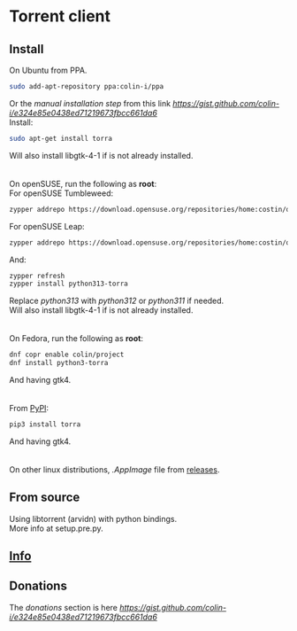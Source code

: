 # Torrent client

## Install
On Ubuntu from PPA.
```sh
sudo add-apt-repository ppa:colin-i/ppa
```
Or the *manual installation step* from this link *https://gist.github.com/colin-i/e324e85e0438ed71219673fbcc661da6* \
Install:
```sh
sudo apt-get install torra
```
Will also install libgtk-4-1 if is not already installed.\
\
\
On openSUSE, run the following as __root__:\
For openSUSE Tumbleweed:
```sh
zypper addrepo https://download.opensuse.org/repositories/home:costin/openSUSE_Tumbleweed/home:costin.repo
```
For openSUSE Leap:
```sh
zypper addrepo https://download.opensuse.org/repositories/home:costin/openSUSE_Leap_15.6/home:costin.repo
```
And:
```sh
zypper refresh
zypper install python313-torra
```
Replace *python313* with *python312* or *python311* if needed.\
Will also install libgtk-4-1 if is not already installed.\
\
\
On Fedora, run the following as __root__:
```sh
dnf copr enable colin/project
dnf install python3-torra
```
And having gtk4.\
\
\
From [PyPI](https://pypi.org/project/torra):
```sh
pip3 install torra
```
And having gtk4.\
\
\
On other linux distributions, <i>.AppImage</i> file from [releases](https://github.com/colin-i/tora/releases).

## From source
Using libtorrent (arvidn) with python bindings.\
More info at setup.pre.py.

## [Info](https://github.com/colin-i/tora/blob/master/info.md)

## Donations
The *donations* section is here
*https://gist.github.com/colin-i/e324e85e0438ed71219673fbcc661da6*
